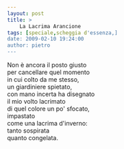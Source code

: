 ```yaml
---
layout: post
title: >
    La Lacrima Arancione
tags: [speciale,scheggia d'essenza,]
date: 2009-02-10 19:24:00
author: pietro
---
```

Non è ancora il posto giusto<br/>per cancellare quel momento<br/>in cui colto da me stesso,<br/>un giardiniere spietato,<br/>con mano incerta ha disegnato<br/>il mio volto lacrimato<br/>di quel colore un po' sfocato,<br/>impastato<br/>come una lacrima d'inverno:<br/>tanto sospirata<br/>quanto congelata.
